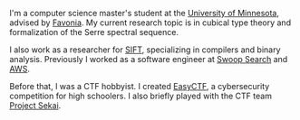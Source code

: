 I'm a computer science master's student at the [University of Minnesota][1], advised by [Favonia].
My current research topic is in cubical type theory and formalization of the Serre spectral sequence.

I also work as a researcher for [SIFT], specializing in compilers and binary analysis. Previously I worked as a software engineer at [Swoop Search] and [AWS].

Before that, I was a CTF hobbyist. I created [EasyCTF], a cybersecurity competition for high schoolers.
I also briefly played with the CTF team [Project Sekai][pjsk].

[1]: https://twin-cities.umn.edu/
[Swoop Search]: https://swoopsrch.com/
[aws]: https://aws.amazon.com/
[sift]: https://www.sift.net/
[favonia]: https://favonia.org/
[easyctf]: https://www.easyctf.com/
[pjsk]: https://sekai.team/
